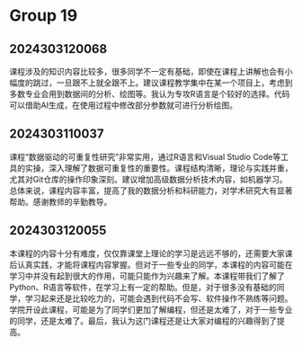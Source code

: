 # Group 19


## 2024303120068

课程涉及的知识内容比较多，很多同学不一定有基础，即使在课程上讲解也会有小幅度的跳过，一旦跟不上就全跟不上。建议课程教学集中在某一个项目上，考虑到多数专业会用到数据间的分析、绘图等。我认为专攻R语言是个较好的选择。代码可以借助AI生成，在使用过程中修改部分参数就可进行分析绘图。
## 2024303110037

课程“数据驱动的可重复性研究”非常实用，通过R语言和Visual Studio Code等工具的实操，深入理解了数据可重复性的重要性。课程结构清晰，理论与实践并重，尤其对Git仓库的操作印象深刻。建议增加高级数据分析技术内容，如机器学习。总体来说，课程内容丰富，提高了我的数据分析和科研能力，对学术研究大有显著帮助。感谢教师的辛勤教导。
## 2024303120055

本课程的内容十分有难度，仅仅靠课堂上理论的学习是远远不够的，还需要大家课后认真实践，才能将课程内容掌握。但对于一些专业的同学，本课程的内容可能在学习中并没有起到很大的作用，可能只能作为兴趣来了解。本课程带我们了解了Python、R语言等软件，在学习上有一定的帮助。但是，对于很多没有基础的同学，学习起来还是比较吃力的，可能会遇到代码不会写、软件操作不熟练等问题。学院开设此课程，可能是为了同学们更加了解编程，但还是太难了，对于一些专业的同学，还是太难了。最后，我认为这门课程还是让大家对编程的兴趣得到了提高。
